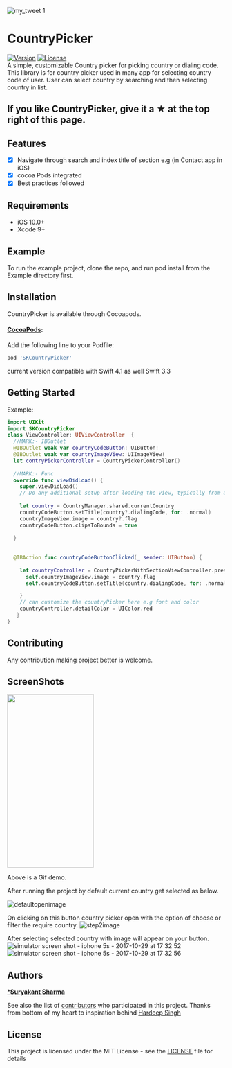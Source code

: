 ![my_tweet 1](https://user-images.githubusercontent.com/6416095/43136625-f56e1984-8f66-11e8-86f8-c2cd2882d1cc.png)

# CountryPicker

[![Version](https://img.shields.io/cocoapods/v/SKCountryPicker.svg?style=flat)](https://cocoapods.org/pods/SKCountryPicker)
[![License](https://img.shields.io/badge/License-MIT-8D6E63.svg)](LICENSE)  
A simple, customizable Country picker for picking country or dialing code.  
This library is for country picker used in many app for selecting country code of user. User can select country by searching and then selecting country in list.

## If you like CountryPicker, give it a ★ at the top right of this page.

## Features

- [x] Navigate through search and index title of section e.g (in Contact app in iOS)
- [x] cocoa Pods integrated
- [x] Best practices followed

## Requirements

- iOS 10.0+
- Xcode 9+
## Example 
 To run the example project, clone the repo, and run pod install from the Example directory first. 
## Installation

CountryPicker is available through Cocoapods.

#### [CocoaPods](http://cocoapods.org):
Add the following line to your Podfile:

```ruby
pod 'SKCountryPicker'
```
current version compatible with Swift 4.1 as well Swift 3.3 
## Getting Started
Example:

```swift
import UIKit
import SKCountryPicker
class ViewController: UIViewController  {
  //MARK:- IBOutlet
  @IBOutlet weak var countryCodeButton: UIButton!
  @IBOutlet weak var countryImageView: UIImageView!
  let contryPickerController = CountryPickerController()
  
  //MARK:- Func
  override func viewDidLoad() {
    super.viewDidLoad()
    // Do any additional setup after loading the view, typically from a nib.
   
    let country = CountryManager.shared.currentCountry
    countryCodeButton.setTitle(country?.dialingCode, for: .normal)
    countryImageView.image = country?.flag
    countryCodeButton.clipsToBounds = true
    
  }
  
  
  @IBAction func countryCodeButtonClicked(_ sender: UIButton) {
    
    let countryController = CountryPickerWithSectionViewController.presentController(on: self) { (country: Country) in
      self.countryImageView.image = country.flag
      self.countryCodeButton.setTitle(country.dialingCode, for: .normal)

    }
    // can customize the countryPicker here e.g font and color
    countryController.detailColor = UIColor.red
   }
}
```


## Contributing

Any contribution making project better is welcome.



## ScreenShots

<img src= "https://user-images.githubusercontent.com/6416095/34318079-4dcec342-e7e4-11e7-9d33-933db60d4836.gif" width="200" height = "400">

Above is a Gif demo.

After running the project by default current country get selected as below.

![defaultopenimage](https://github.com/senseiphoneX/CountyPicker/blob/master/Usage%20Resource/screenshot1.png)



On clicking on this button country picker open with the option of choose or filter the require country.
![step2image](https://github.com/senseiphoneX/CountyPicker/blob/master/Usage%20Resource/screenshot2.png)


After selecting selected country with image will appear on your button.
![simulator screen shot - iphone 5s - 2017-10-29 at 17 32 52](https://github.com/senseiphoneX/CountyPicker/blob/master/Usage%20Resource/screenshot3.png)
![simulator screen shot - iphone 5s - 2017-10-29 at 17 32 56](https://github.com/senseiphoneX/CountyPicker/blob/master/Usage%20Resource/screenshot4.png)


## Authors

[***Suryakant Sharma**](https://github.com/SURYAKANTSHARMA)

See also the list of [contributors](https://github.com/SURYAKANTSHARMA/CountyPicker/contributors) who participated in this project. Thanks from bottom of my heart to inspiration behind <a href="https://github.com/hardeep-singh">Hardeep Singh</a>

## License

This project is licensed under the MIT License - see the [LICENSE](LICENSE) file for details






